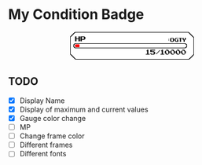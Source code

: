 # My Condition Badge


<div align="center">
 <img src="./sample.svg" width="50%" />
</div>

## TODO

- [x] Display Name
- [x] Display of maximum and current values
- [x] Gauge color change
- [ ] MP 
- [ ] Change frame color
- [ ] Different frames
- [ ] Different fonts
